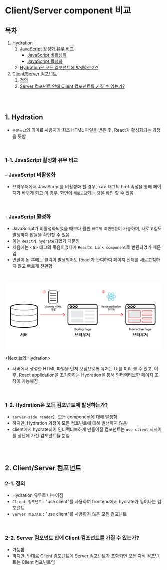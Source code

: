 # Client/Server component 비교

## 목차

1. [Hydration](#1-hydration)
    1. [JavaScript 활성화 유무 비교](#1-1-javascript-활성화-유무-비교)
        - [JavaScript 비활성화](#--javascript-비활성화)
        - [JavaScript 활성화](#--javascript-활성화)
    2. [Hydration은 모든 컴포넌트에 발생하는가?](#1-2-hydration은-모든-컴포넌트에-발생하는가)
2. [Client/Server 컴포넌트](#2-clientserver-컴포넌트)
    1. [정의](#2-1-정의)
    2. [Server 컴포넌트 안에 Client 컴포넌트를 가질 수 있는가?](#2-2-server-컴포넌트-안에-client-컴포넌트를-가질-수-있는가)

<br>
<br>

## 1. Hydration

- `수분공급`의 의미로 사용자가 최초 HTML 파일을 받은 후, React가 활성화되는 과정을 뜻함

<br>

### 1-1. JavaScript 활성화 유무 비교

### - JavaScript 비활성화

- 브라우저에서 JavaScript를 비활성화 할 경우, \<a> 태그의 href 속성을 통해 페이지가 바뀌게 되고 이 경우, 화면이 `새로고침`되는 것을 확인 할 수 있음

<br>

### - JavaScript 활성화

- JavaScript가 비활성화되었을 때보다 훨씬 `빠르게 화면전환`이 가능하며, 새로고침도 발생하지 않음을 확인할 수 있음
- 이는 `React가 hydrate`되었기 때문임
- 처음에는 \<a> 태그의 묶음이었다가 `React의 Link component`로 변환되었기 때문임
- 변환이 된 후에는 클릭이 발생되어도 React가 관여하여 페이지 전체를 새로고침하지 않고 빠르게 전환함

<br>

![hydration](../../assets/img/Nextjs_hydration.png)

<Next.js의 Hydration>

- 서버에서 생성한 HTML 파일을 먼저 보냄으로써 유저는 UI를 미리 볼 수 있고, 이후, React application을 초기화하는 Hydration을 통해 인터랙티브한 페이지 조작이 가능해짐

<br>

### 1-2. Hydration은 모든 컴포넌트에 발생하는가?

- `server-side render`는 모든 component에 대해 발생함
- 하지만, Hydration 과정이 모든 컴포넌트에 대해 발생하지 않음
- client에서 hydrate되어 인터랙티브하게 만들어질 컴포넌트는 `use client` 지시어를 상단에 가진 컴포넌트들 뿐임

<br>
<br>

## 2. Client/Server 컴포넌트

### 2-1. 정의

- Hydration 유무로 나누어짐
- `Client 컴포넌트` : "use client"를 사용하여 frontend에서 hydrate가 일어나는 컴포넌트
- `Server 컴포넌트` : "use client"를 사용하지 않은 모든 컴포넌트

<br>

### 2-2. Server 컴포넌트 안에 Client 컴포넌트를 가질 수 있는가?

- 가능함
- 하지만, 반대로 Client 컴포넌트에 Server 컴포넌트가 포함되면 모든 자식 컴포넌트는 Client 컴포넌트임
